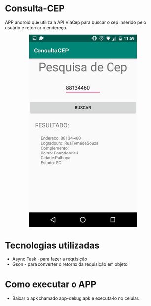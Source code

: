 # Consulta-CEP
APP android que utiliza a API ViaCep para buscar o cep inserido pelo usuário e retornar o endereço.

<p align="center">
  <img src="imgAPP.jpeg" width="350" title="hover text">
</p>

# Tecnologias utilizadas
- Async Task - para fazer a requisição 
- Gson - para converter o retorno da requisição em objeto

# Como executar o APP

- Baixar o apk chamado app-debug.apk e executa-lo no celular.
